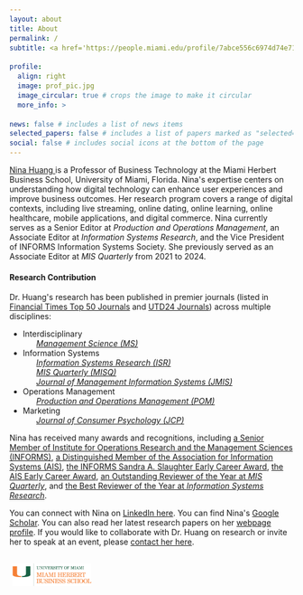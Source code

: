 ```yaml
---
layout: about
title: About
permalink: /
subtitle: <a href='https://people.miami.edu/profile/7abce556c6974d74e71c89fb865e4553'>University of Miami Herbert Business School</a>

profile:
  align: right
  image: prof_pic.jpg
  image_circular: true # crops the image to make it circular
  more_info: >

news: false # includes a list of news items
selected_papers: false # includes a list of papers marked as "selected={true}"
social: false # includes social icons at the bottom of the page
---
```


<p> <a href="https://people.miami.edu/profile/nxh558@miami.edu/"> Nina Huang </a> is a Professor of Business Technology at the Miami Herbert Business School, University of Miami, Florida. Nina's expertise centers on understanding how digital technology can enhance user experiences and improve business outcomes. Her research program covers a range of digital contexts, including live streaming, online dating, online learning, online healthcare, mobile applications, and digital commerce. Nina currently serves as a Senior Editor at <em>Production and Operations Management</em>, an Associate Editor at <em>Information Systems Research</em>, and the Vice President of INFORMS Information Systems Society. She previously served as an Associate Editor at <em>MIS Quarterly</em> from 2021 to 2024.</p>

<h4>Research Contribution</h4>
Dr. Huang's research has been published in premier journals (listed in <a href="https://www.ft.com/content/3405a512-5cbb-11e1-8f1f-00144feabdc0"> Financial Times Top 50 Journals</a> and <a href="https://jsom.utdallas.edu/the-utd-top-100-business-school-research-rankings"> UTD24 Journals</a>) across multiple disciplines:
<ul>
  <li>Interdisciplinary
    <ul style="list-style-type: none;">
          <li><a href="https://pubsonline.informs.org/journal/mnsc"> <em>Management Science (MS)</em></a></li>
    </ul>
  </li>
  
  <li>Information Systems
    <ul style="list-style-type: none;">
      <li><a href="https://pubsonline.informs.org/journal/isre"> <em>Information Systems Research (ISR)</em></a></li>
      <li><a href="https://misq.umn.edu"> <em>MIS Quarterly (MISQ)</em></a></li>
      <li><a href="https://www.jmis-web.org"> <em>Journal of Management Information Systems (JMIS)</em></a></li>            
    </ul>
  </li>
 
  <li>Operations Management
    <ul style="list-style-type: none;">
      <li><a href="https://www.poms.org/journal"> <em>Production and Operations Management (POM)</em></a></li>
    </ul>
  </li>

  <li>Marketing
    <ul style="list-style-type: none;">
      <li><a href="https://myscp.onlinelibrary.wiley.com/journal/15327663"> <em>Journal of Consumer Psychology (JCP)</em></a></li>
    </ul>
  </li>
</ul>

<p>
Nina has received many awards and recognitions, including <a href="https://pubsonline.informs.org/do/10.1287/orms.2024.01.25n"> a Senior Member of Institute for Operations Research and the Management Sciences (INFORMS)</a>, <a href="https://aisnet.org/page/DistinguishedMemberList"> a Distinguished Member of the Association for Information Systems (AIS)</a>, <a href="https://www.informs.org/Recognizing-Excellence/Community-Prizes/Information-Systems-Society/ISS-Sandra-A.-Slaughter-Early-Career-Award"> the INFORMS Sandra A. Slaughter Early Career Award</a>, <a href="https://ishistory.aisnet.org/awards/earlycareeraward/"> the AIS Early Career Award</a>, <a href="https://misq.umn.edu/awards-reviewer"> an Outstanding Reviewer of the Year at <em>MIS Quarterly</em></a>, and <a href="https://pubsonline.informs.org/page/isre/awards"> the Best Reviewer of the Year at <em>Information Systems Research</em></a>.
</p>

<p>
  You can connect with Nina on <a href="https://www.linkedin.com/in/nina-huang"> LinkedIn here</a>.
  You can find Nina's <a href="https://scholar.google.com/citations?user=pTNPXbMAAAAJ&hl=en" rel="nofollow"> Google Scholar</a>. You can also read her latest research papers on her <a href="https://nhuang-research.github.io" rel="nofollow">webpage profile</a>. If you would like to collaborate with Dr. Huang on research or invite her to speak at an event, please <a href="mailto: nhuang@miami.edu" rel="nofollow">contact her here</a>.
</p>

<!-- ADD LOGO HERE -->
<div style="text-align:left; margin-top:30px; padding-left:5px;">
  <a href="https://www.herbert.miami.edu" target="_blank" rel="noopener">
    <img src="/assets/img/UM-H-BUS-miami Herbert business school-RGB.png" 
         alt="Miami Herbert Business School logo" 
         width="140" 
         style="height:auto; opacity:0.9;">
  </a>
</div>

